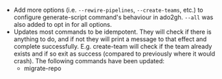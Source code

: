 - Add more options (i.e. `--rewire-pipelines`, `--create-teams`, etc.) to configure generate-script command's behaviour in ado2gh. `--all` was also added to opt in for all options.
- Updates most commands to be idempotent. They will check if there is anything to do, and if not they will print a message to that effect and complete successfully. E.g. create-team will check if the team already exists and if so exit as success (compared to previously where it would crash). The following commands have been updated:
  - migrate-repo
